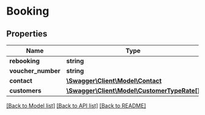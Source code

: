 # Booking

## Properties
Name | Type | Description | Notes
------------ | ------------- | ------------- | -------------
**rebooking** | **string** |  | [optional] 
**voucher_number** | **string** |  | [optional] 
**contact** | [**\Swagger\Client\Model\Contact**](Contact.md) |  | [optional] 
**customers** | [**\Swagger\Client\Model\CustomerTypeRate[]**](CustomerTypeRate.md) |  | [optional] 

[[Back to Model list]](../../README.md#documentation-for-models) [[Back to API list]](../../README.md#documentation-for-api-endpoints) [[Back to README]](../../README.md)

